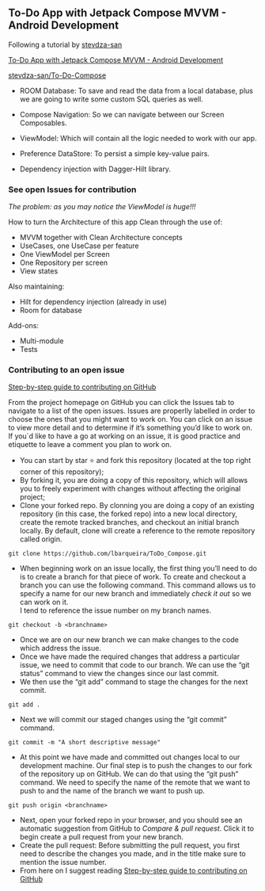 ## To-Do App with Jetpack Compose MVVM - Android Development

Following a tutorial by [stevdza-san](https://github.com/stevdza-san)  

[To-Do App with Jetpack Compose MVVM - Android Development](https://www.skillshare.com/classes/To-Do-App-with-Jetpack-Compose-MVVM-Android-Development/459437485)

[stevdza-san/To-Do-Compose](https://github.com/stevdza-san/To-Do-Compose)

- ROOM Database: To save and read the data from a local database, plus we are going to write some custom SQL queries as well.

- Compose Navigation: So we can navigate between our Screen Composables. 

- ViewModel: Which will contain all the logic needed to work with our app.

- Preference DataStore: To persist a simple key-value pairs.

- Dependency injection with Dagger-Hilt library.

### See open Issues for contribution

_The problem: as you may notice the ViewModel is huge!!!_

How to turn the Architecture of this app Clean through the use of:

- MVVM together with Clean Architecture concepts
- UseCases, one UseCase per feature
- One ViewModel per Screen
- One Repository per screen
- View states

Also maintaining:

- Hilt for dependency injection (already in use)
- Room for database

Add-ons:

- Multi-module
- Tests

### Contributing to an open issue
[Step-by-step guide to contributing on GitHub](https://www.dataschool.io/how-to-contribute-on-github/)

From the project homepage on GitHub you can click the Issues tab to navigate to a list of the open issues.
Issues are properlly labelled in order to choose the ones that you might want to work on.
You can click on an issue to view more detail and to determine if it’s something you’d like to work on.
If you`d like to have a go at working on an issue, it is good practice and etiquette to leave a comment you plan to work on.

- You can start by star :star: and fork this repository (located at the top right corner of this repository);
- By forking it, you are doing a copy of this repository, which will allows you to freely experiment with changes without 
  affecting the original project;
- Clone your forked repo. By clonning you are doing a copy of an existing repository (in this case, the forked repo) 
  into a new local directory, create the remote tracked branches, and checkout an initial branch locally. 
  By default, clone will create a reference to the remote repository called origin.
``` 
git clone https://github.com/lbarqueira/ToDo_Compose.git
```
- When beginning work on an issue locally, the first thing you’ll need to do is to create a branch for that piece of work. 
  To create and checkout a branch you can use the following command. 
  This command allows us to specify a name for our new branch and immediately *check it out* so we can work on it.  
  I tend to reference the issue number on my branch names.
```
git checkout -b <branchname>
```
- Once we are on our new branch we can make changes to the code which address the issue.
- Once we have made the required changes that address a particular issue, we need to commit that code to our branch. 
  We can use the “git status” command to view the changes since our last commit.
- We then use the “git add” command to stage the changes for the next commit.
```
git add .
```
- Next we will commit our staged changes using the “git commit” command.
```
git commit -m "A short descriptive message" 
```
- At this point we have made and committed out changes local to our development machine. 
  Our final step is to push the changes to our fork of the repository up on GitHub. 
  We can do that using the “git push” command. 
  We need to specify the name of the remote that we want to push to and the name of the branch we want to push up.
```
git push origin <branchname>
```
- Next, open your forked repo in your browser,  and you should see an automatic suggestion from GitHub to _Compare & pull request_. 
  Click it to begin create a pull request from your new branch.
- Create the pull request: Before submitting the pull request, you first need to describe the changes you made, 
  and in the title make sure to mention the issue number.
- From here on I suggest reading [Step-by-step guide to contributing on GitHub](https://www.dataschool.io/how-to-contribute-on-github/) 

